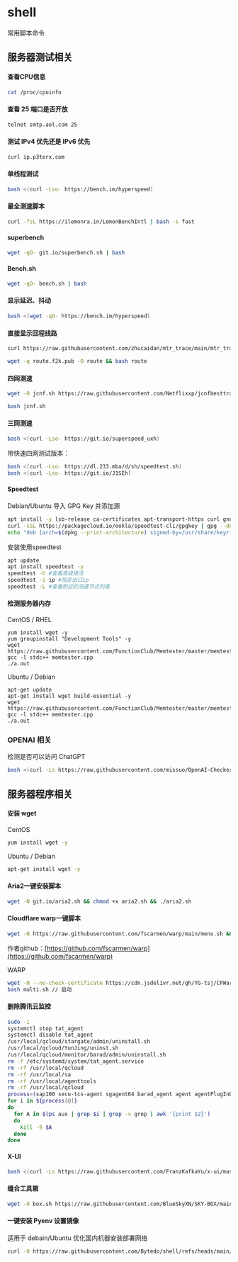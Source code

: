 # shell

常用脚本命令

## 服务器测试相关

#### 查看CPU信息

```bash
cat /proc/cpuinfo
```

#### 查看 25 端口是否开放

```bash
telnet smtp.aol.com 25
```

#### 测试 IPv4 优先还是 IPv6 优先

```bash
curl ip.p3terx.com
```



#### 单线程测试

```bash
bash <(curl -Lso- https://bench.im/hyperspeed)
```

#### 最全测速脚本

```bash
curl -fsL https://ilemonra.in/LemonBenchIntl | bash -s fast
```

#### superbench

```bash
wget -qO- git.io/superbench.sh | bash
```

#### Bench.sh

```bash
wget -qO- bench.sh | bash
```

#### 显示延迟、抖动

```bash
bash <(wget -qO- https://bench.im/hyperspeed)
```

#### 直接显示回程线路

```bash
curl https://raw.githubusercontent.com/zhucaidan/mtr_trace/main/mtr_trace.sh|bash

wget -q route.f2k.pub -O route && bash route
```

#### 四网测速

```bash
wget -O jcnf.sh https://raw.githubusercontent.com/Netflixxp/jcnfbesttrace/main/jcnf.sh

bash jcnf.sh
```

#### 三网测速

```bash
bash <(curl -Lso- https://git.io/superspeed_uxh)
```

带快速四网测试版本：

```bash
bash <(curl -Lso- https://dl.233.mba/d/sh/speedtest.sh)
bash <(curl -Lso- https://git.io/J1SEh)
```
#### Speedtest
Debian/Ubuntu 导入 GPG Key 并添加源

```bash
apt install -y lsb-release ca-certificates apt-transport-https curl gnupg dpkg
curl -sSL https://packagecloud.io/ookla/speedtest-cli/gpgkey | gpg --dearmor > /usr/share/keyrings/speedtest.gpg
echo "deb [arch=$(dpkg --print-architecture) signed-by=/usr/share/keyrings/speedtest.gpg] https://packagecloud.io/ookla/speedtest-cli/debian/ $(lsb_release -sc) main" > /etc/apt/sources.list.d/speedtest.list

```
安装使用speedtest

```bash
apt update
apt install speedtest -y
speedtest -h #查看高级用法
speedtest -i ip #指定出口ip
speedtest -L #查看附近的测速节点列表

```

#### 检测服务器内存

CentOS / RHEL

```
yum install wget -y
yum groupinstall "Development Tools" -y
wget https://raw.githubusercontent.com/FunctionClub/Memtester/master/memtester.cpp
gcc -l stdc++ memtester.cpp
./a.out
```

Ubuntu / Debian

```
apt-get update
apt-get install wget build-essential -y
wget https://raw.githubusercontent.com/FunctionClub/Memtester/master/memtester.cpp
gcc -l stdc++ memtester.cpp
./a.out
```



### OPENAI 相关

检测是否可以访问 ChatGPT 

```bash
bash <(curl -Ls https://raw.githubusercontent.com/missuo/OpenAI-Checker/main/openai.sh)
```

## 服务器程序相关

#### 安装 wget
CentOS

```bash
yum install wget -y
```

Ubuntu / Debian

```bash
apt-get install wget -y
```


#### Aria2一键安装脚本

```bash
wget -N git.io/aria2.sh && chmod +x aria2.sh && ./aria2.sh
```

#### Cloudflare warp一键脚本

```bash
wget -N https://raw.githubusercontent.com/fscarmen/warp/main/menu.sh && bash menu.sh [option] [lisence]
```

作者github：[https://github.com/fscarmen/warp](https://github.com/fscarmen/warp)

WARP

```bash
wget -N --no-check-certificate https://cdn.jsdelivr.net/gh/YG-tsj/CFWarp-Pro/multi.sh && chmod +x multi
bash multi.sh // 启动
```

#### 删除腾讯云监控

```bash
sudo -i
systemctl stop tat_agent
systemctl disable tat_agent
/usr/local/qcloud/stargate/admin/uninstall.sh
/usr/local/qcloud/YunJing/uninst.sh
/usr/local/qcloud/monitor/barad/admin/uninstall.sh
rm -f /etc/systemd/system/tat_agent.service
rm -rf /usr/local/qcloud
rm -rf /usr/local/sa
rm -rf /usr/local/agenttools
rm -rf /usr/local/qcloud
process=(sap100 secu-tcs-agent sgagent64 barad_agent agent agentPlugInD pvdriver )
for i in ${process[@]}
do
  for A in $(ps aux | grep $i | grep -v grep | awk '{print $2}')
  do
    kill -9 $A
  done
done
```

#### X-UI

```bash
bash <(curl -Ls https://raw.githubusercontent.com/FranzKafkaYu/x-ui/master/install.sh)
```
#### 缝合工具箱

```bash
wget -O box.sh https://raw.githubusercontent.com/BlueSkyXN/SKY-BOX/main/box.sh && chmod +x box.sh && clear && ./box.sh
```

#### 一键安装 Pyenv 设置镜像

适用于 debain/Ubuntu 优化国内机器安装部署网络

```bash
curl -O https://raw.githubusercontent.com/Bytedo/shell/refs/heads/main/install_pyenv_cn.sh && chmod +x install_pyenv_cn.sh && ./install_pyenv_cn.sh
```

